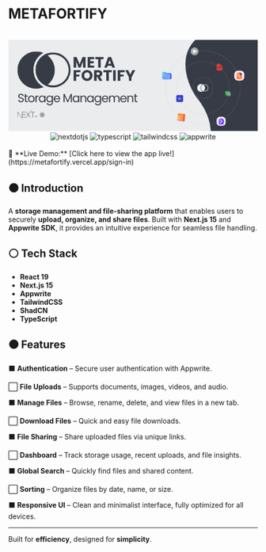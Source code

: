 # METAFORTIFY

<div align="center">
  <br />
      <img src="/public/assets/images/banner.png" alt="Project Banner">
  <br />

  <div>
     <img src="https://img.shields.io/badge/-Next_JS-black?style=for-the-badge&logoColor=white&logo=nextdotjs&color=000000" alt="nextdotjs" />
    <img src="https://img.shields.io/badge/-TypeScript-black?style=for-the-badge&logoColor=white&logo=typescript&color=3178C6" alt="typescript" />
    <img src="https://img.shields.io/badge/-Tailwind_CSS-black?style=for-the-badge&logoColor=white&logo=tailwindcss&color=06B6D4" alt="tailwindcss" />
    <img src="https://img.shields.io/badge/-Appwrite-black?style=for-the-badge&logoColor=white&logo=appwrite&color=FD366E" alt="appwrite" />
  </div>

</div>

<br />
    🔗 **Live Demo:** [Click here to view the app live!](https://metafortify.vercel.app/sign-in)
<br />

## ⚫ Introduction

A **storage management and file-sharing platform** that enables users to securely **upload, organize, and share files**. Built with **Next.js 15** and **Appwrite SDK**, it provides an intuitive experience for seamless file handling.

## ⚪ Tech Stack

- **React 19**
- **Next.js 15**
- **Appwrite**
- **TailwindCSS**
- **ShadCN**
- **TypeScript**

## ⚫ Features

⬛ **Authentication** – Secure user authentication with Appwrite.

⬜ **File Uploads** – Supports documents, images, videos, and audio.

⬛ **Manage Files** – Browse, rename, delete, and view files in a new tab.

⬜ **Download Files** – Quick and easy file downloads.

⬛ **File Sharing** – Share uploaded files via unique links.

⬜ **Dashboard** – Track storage usage, recent uploads, and file insights.

⬛ **Global Search** – Quickly find files and shared content.

⬜ **Sorting** – Organize files by date, name, or size.

⬛ **Responsive UI** – Clean and minimalist interface, fully optimized for all devices.

---

Built for **efficiency**, designed for **simplicity**.
